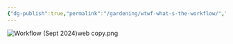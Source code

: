 ```yaml
---
{"dg-publish":true,"permalink":"/gardening/wtwf-what-s-the-workflow/","created":"2024-09-27T06:48:59.000+08:00","updated":"2025-02-18T09:19:54.000+08:00"}
---
```




![Workflow (Sept 2024)web copy.png](/img/user/Extras/Workflow%20(Sept%202024)web%20copy.png)